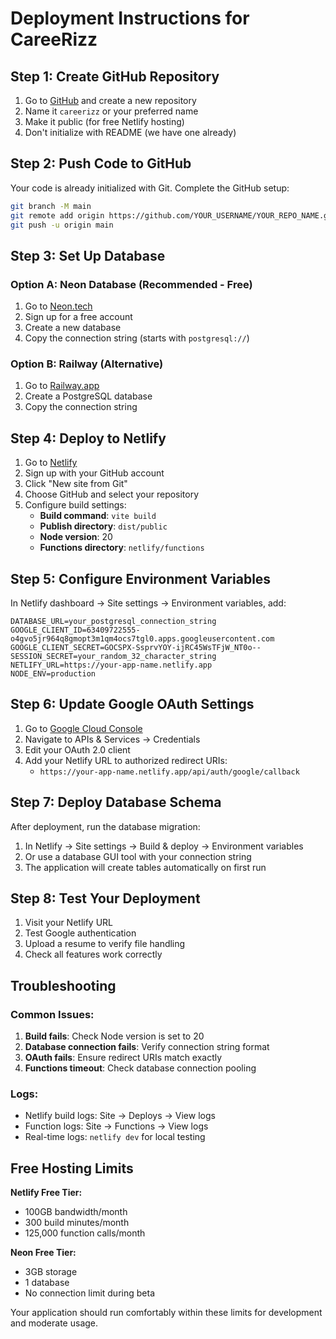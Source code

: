 # Deployment Instructions for CareeRizz

## Step 1: Create GitHub Repository

1. Go to [GitHub](https://github.com) and create a new repository
2. Name it `careerizz` or your preferred name
3. Make it public (for free Netlify hosting)
4. Don't initialize with README (we have one already)

## Step 2: Push Code to GitHub

Your code is already initialized with Git. Complete the GitHub setup:

```bash
git branch -M main
git remote add origin https://github.com/YOUR_USERNAME/YOUR_REPO_NAME.git
git push -u origin main
```

## Step 3: Set Up Database

### Option A: Neon Database (Recommended - Free)
1. Go to [Neon.tech](https://neon.tech)
2. Sign up for a free account
3. Create a new database
4. Copy the connection string (starts with `postgresql://`)

### Option B: Railway (Alternative)
1. Go to [Railway.app](https://railway.app)
2. Create a PostgreSQL database
3. Copy the connection string

## Step 4: Deploy to Netlify

1. Go to [Netlify](https://netlify.com)
2. Sign up with your GitHub account
3. Click "New site from Git"
4. Choose GitHub and select your repository
5. Configure build settings:
   - **Build command**: `vite build`
   - **Publish directory**: `dist/public`
   - **Node version**: 20
   - **Functions directory**: `netlify/functions`

## Step 5: Configure Environment Variables

In Netlify dashboard → Site settings → Environment variables, add:

```
DATABASE_URL=your_postgresql_connection_string
GOOGLE_CLIENT_ID=63409722555-o4gvo5jr964q8gmopt3m1qm4ocs7tgl0.apps.googleusercontent.com
GOOGLE_CLIENT_SECRET=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
SESSION_SECRET=your_random_32_character_string
NETLIFY_URL=https://your-app-name.netlify.app
NODE_ENV=production
```

## Step 6: Update Google OAuth Settings

1. Go to [Google Cloud Console](https://console.cloud.google.com/)
2. Navigate to APIs & Services → Credentials
3. Edit your OAuth 2.0 client
4. Add your Netlify URL to authorized redirect URIs:
   - `https://your-app-name.netlify.app/api/auth/google/callback`

## Step 7: Deploy Database Schema

After deployment, run the database migration:

1. In Netlify → Site settings → Build & deploy → Environment variables
2. Or use a database GUI tool with your connection string
3. The application will create tables automatically on first run

## Step 8: Test Your Deployment

1. Visit your Netlify URL
2. Test Google authentication
3. Upload a resume to verify file handling
4. Check all features work correctly

## Troubleshooting

### Common Issues:

1. **Build fails**: Check Node version is set to 20
2. **Database connection fails**: Verify connection string format
3. **OAuth fails**: Ensure redirect URIs match exactly
4. **Functions timeout**: Check database connection pooling

### Logs:
- Netlify build logs: Site → Deploys → View logs
- Function logs: Site → Functions → View logs
- Real-time logs: `netlify dev` for local testing

## Free Hosting Limits

**Netlify Free Tier:**
- 100GB bandwidth/month
- 300 build minutes/month
- 125,000 function calls/month

**Neon Free Tier:**
- 3GB storage
- 1 database
- No connection limit during beta

Your application should run comfortably within these limits for development and moderate usage.